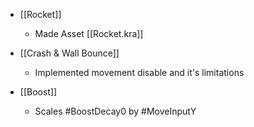 - [[Rocket]]
	- Made Asset [[Rocket.kra]]

- [[Crash & Wall Bounce]]
	- Implemented movement disable and it's limitations

- [[Boost]]
	-  Scales #BoostDecay0 by #MoveInputY